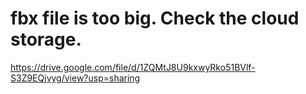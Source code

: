 
# fbx file is too big. Check the cloud storage.
https://drive.google.com/file/d/1ZQMtJ8U9kxwyRko51BVlf-S3Z9EQjvyg/view?usp=sharing
